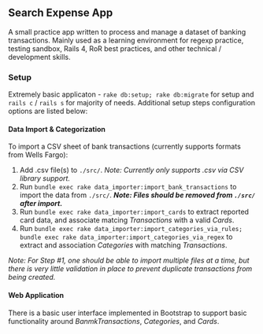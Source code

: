 ## Search Expense App
A small practice app written to process and manage a dataset of banking transactions. Mainly used as a learning environment for regexp practice, testing sandbox, Rails 4, RoR best practices, and other technical / development skills.

### Setup
Extremely basic applicaton - `rake db:setup; rake db:migrate` for setup and `rails c` / `rails s` for majority of needs. Additional setup steps configuration options are listed below:

#### Data Import & Categorization
To import a CSV sheet of bank transactions (currently supports formats from Wells Fargo):

1. Add .csv file(s) to `./src/`. _Note: Currently only supports .csv via CSV library support._
2. Run `bundle exec rake data_importer:import_bank_transactions` to import the data from `./src/`. **_Note: Files should be removed from `./src/` after import._**
3. Run `bundle exec rake data_importer:import_cards` to extract reported card data, and associate matcing  _Transactions_ with a valid _Cards_.
4. Run `bundle exec rake data_importer:import_categories_via_rules; bundle exec rake data_importer:import_categories_via_regex` to extract and association _Categories_ with matching _Transactions_.

_Note: For Step #1, one should be able to import multiple files at a time, but there is very little validation in place to prevent duplicate transactions from being created._

#### Web Application
There is a basic user interface implemented in Bootstrap to support basic functionality around _BanmkTransactions_, _Categories_, and _Cards_.

